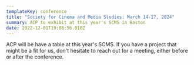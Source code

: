 ```yaml
---
templateKey: conference
title: "Society for Cinema and Media Studies: March 14-17, 2024"
summary: ACP to exhibit at this year's SCMS in Boston
date: 2022-12-01T19:08:56.010Z
---
```

ACP will be have a table at this year's SCMS. If you have a project that might be a fit for us, don't hesitate to reach out for a meeting, either before or after the conference.